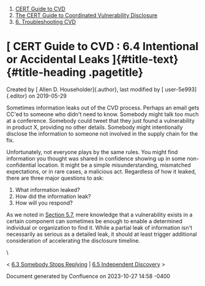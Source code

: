 



1.  [CERT Guide to CVD](index.html)
2.  [The CERT Guide to Coordinated Vulnerability
    Disclosure](The-CERT-Guide-to-Coordinated-Vulnerability-Disclosure_47677443.html)
3.  [6. Troubleshooting CVD](6.-Troubleshooting-CVD_47677482.html)


# [ CERT Guide to CVD : 6.4 Intentional or Accidental Leaks ]{#title-text} {#title-heading .pagetitle}




Created by [ Allen D. Householder]{.author}, last modified by [
user-5e993]{.editor} on 2019-05-29



Sometimes information leaks out of the CVD process. Perhaps an email
gets CC\'ed to someone who didn\'t need to know. Somebody might talk too
much at a conference. Somebody could tweet that they just found a
vulnerability in product X, providing no other details. Somebody might
intentionally disclose the information to someone not involved in the
supply chain for the fix.

Unfortunately, not everyone plays by the same rules. You might find
information you thought was shared in confidence showing up in some
non-confidential location. It might be a simple misunderstanding,
mismatched expectations, or in rare cases, a malicious act. Regardless
of how it leaked, there are three major questions to ask:

1.  What information leaked?
2.  How did the information leak?
3.  How will you respond?

As we noted in [Section 5.7](5.7-Disclosure-Timing_47677481.html), mere
knowledge that a vulnerability exists in a certain component can
sometimes be enough to enable a determined individual or organization to
find it. While a partial leak of information isn\'t necessarily as
serious as a detailed leak, it should at least trigger additional
consideration of accelerating the disclosure timeline.

\



\< [6.3 Somebody Stops
Replying](6.3-Somebody-Stops-Replying_47677485.html) \| [6.5 Independent
Discovery](6.5-Independent-Discovery_47677487.html) \>








Document generated by Confluence on 2023-10-27 14:58 -0400






